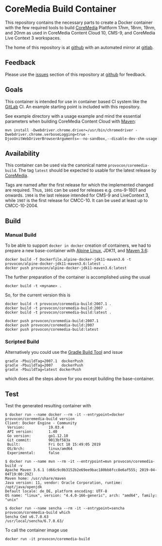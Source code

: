 # CoreMedia Build Container

This repository contains the necessary parts to create a Docker container with
the few required tools to build [CoreMedia][coremedia] Plattform 17nm, 18nm, 
19nm, and 20nm as used in CoreMedia Content Cloud 10, CMS-9, and CoreMedia Live
Context 3 workspaces.

The home of this repository is at [github][github] with an automated mirror at
[gitlab][gitlab].

## Feedback

Please use the [issues][issues] section of this repository at [github][github] 
for feedback. 

## Goals

This container is intended for use in container based CI system like the
[GitLab][gitlabci] CI. An example starting point is included with this 
repository.

See example directory with a usage example and mind the essential parameters
when building CoreMedia Content Cloud with [Maven][maven]:

```
mvn install -Dwebdriver.chrome.driver=/usr/bin/chromedriver -Dwebdriver.chrome.verboseLogging=true -DjooUnitWebDriverBrowserArguments=--no-sandbox,--disable-dev-shm-usage
```

## Availability

This container can be used via the canonical name `provocon/coremedia-build`.
The tag `latest` should be expected to usable for the latest release by
[CoreMedia][coremedia].

Tags are named after the first release for which the implemented changed are
required. Thus, `1801` can be used for releases e.g. cms-9-1801 and onwards. 
`1904` is the last release intended for CMS-9 and LiveContext 3, while `1907`
is the first release for CMCC-10. It can be used at least up to CMCC-10-2004.

## Build

### Manual Build

To be able to support `docker in docker` creation of containers, we had to
prepare a new base-container with [Alpine Linux][alpine], JDK11, and
[Maven 3.6][maven]:

```
docker build -f Dockerfile.alpine-docker-jdk11-maven3.6 -t provocon/alpine-docker-jdk11-maven3.6:latest .
docker push provocon/alpine-docker-jdk11-maven3.6:latest
```

The further preparation of the container is accomplished using the usual

```
docker build -t <myname> .
```

So, for the current version this is

```
docker build -t provocon/coremedia-build:2007.1 .
docker build -t provocon/coremedia-build:2007 .
docker build -t provocon/coremedia-build:latest .
```

```
docker push provocon/coremedia-build:2007.1
docker push provocon/coremedia-build:2007
docker push provocon/coremedia-build:latest
```

### Scripted Build

Alternatively you could use the [Gradle Build Tool][gradle] and issue

```
gradle -PbuildTag=2007.1  dockerPush
gradle -PbuildTag=2007    dockerPush
gradle -PbuildTag=latest dockerPush
```

which does all the steps above for you except building the base-container.


## Test

Test the generated resulting container with

```
$ docker run --name docker --rm -it --entrypoint=docker provocon/coremedia-build version
Client: Docker Engine - Community
 Version:           19.03.4
 API version:       1.40
 Go version:        go1.12.10
 Git commit:        9013bf583a
 Built:             Fri Oct 18 15:49:05 2019
 OS/Arch:           linux/amd64
 Experimental:      false
```

```
$ docker run --name mvn --rm -it --entrypoint=mvn provocon/coremedia-build -v
Apache Maven 3.6.1 (d66c9c0b3152b2e69ee9bac180bb8fcc8e6af555; 2019-04-04T19:00:29Z)
Maven home: /usr/share/maven
Java version: 11, vendor: Oracle Corporation, runtime: /opt/java/openjdk
Default locale: de_DE, platform encoding: UTF-8
OS name: "linux", version: "4.4.0-166-generic", arch: "amd64", family: "unix"
```

```
$ docker run --name sencha --rm -it --entrypoint=sencha provocon/coremedia-build which
Sencha Cmd v6.7.0.63
/usr/local/sencha/6.7.0.63/
```

To call the container image use

```
docker run -it provocon/coremedia-build
```

[sencha]: https://www.sencha.com/products/extjs/cmd-download/
[coremedia]: http://www.coremedia.com/
[gitlabci]: https://gitlab.com/
[issues]: https://github.com/provocon/coremedia-build-docker/issues
[github]: https://github.com/provocon/coremedia-build-docker
[gitlab]: https://gitlab.com/provocon/coremedia-build-docker
[alpine]: https://www.alpinelinux.org/
[maven]: https://maven.apache.org/
[gradle]: https://gradle.org/
